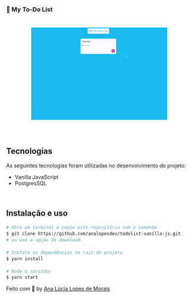 
### 📑 My To-Do List

<h1 align="center" >
  <img alt="happy" height="250" title="happy" src="./assets/todolist.gif" />
</h1>




<br>

## Tecnologias

As seguintes tecnologias foram utilizadas no desenvolvimento do projeto:

- Vanilla JavaScript
- PostgresSQL

<br>

## Instalação e uso


```bash
# Abra um terminal e copie este repositório com o comando
$ git clone https://github.com/analopesdev/todolist-vanilla-js.git
# ou use a opção de download.

# Instale as dependências na raiz do projeto
$ yarn install

# Rode o servidor
$ yarn start
```

Feito com :purple_heart: by [Ana Lúcia Lopes de Morais](https://github.com/analopesdev)
